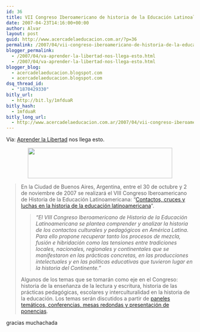 ```yaml
---
id: 36
title: VII Congreso Iberoamericano de historia de la Educación Latinoalmericana
date: 2007-04-23T14:16:00+00:00
author: Alvar
layout: post
guid: http://www.acercadelaeducacion.com.ar/?p=36
permalink: /2007/04/vii-congreso-iberoamericano-de-historia-de-la-educacion-latinoalmericana/
blogger_permalink:
  - /2007/04/va-aprender-la-libertad-nos-llega-esto.html
  - /2007/04/va-aprender-la-libertad-nos-llega-esto.html
blogger_blog:
  - acercadelaeducacion.blogspot.com
  - acercadelaeducacion.blogspot.com
dsq_thread_id:
  - "1870429330"
bitly_url:
  - http://bit.ly/1mfduaR
bitly_hash:
  - 1mfduaR
bitly_long_url:
  - http://www.acercadelaeducacion.com.ar/2007/04/vii-congreso-iberoamericano-de-historia-de-la-educacion-latinoalmericana/
---
```

Vía: <a href="http://www.aprenderlalibertad.org/blog/?p=192">Aprender la Libertad</a> nos llega esto.<br /><div style="text-align:center;"><a href="http://www.sahe.org.ar/inicial2.htm"><img style="cursor:pointer;width:388px;height:82px;" src="http://www.sahe.org.ar/logo.jpg" alt="" border="0" /></a><br /></div><blockquote><p align="left">En la Ciudad de Buenos Aires, Argentina, entre el 30 de octubre y 2 de noviembre de 2007 se realizará el VIII Congreso Iberoamericano de Historia de la Educación Latinoamericana: “<a href="http://www.sahe.org.ar/inicial2.htm">Contactos, cruces y luchas en la historia de la educación latinoamericana</a>“.</p> <blockquote> <p align="left"><em>“El VIII Congreso Iberoamericano de Historia de la Educación Latinoamericana se plantea comprender y analizar la historia de los contactos culturales y pedagógicos en América Latina. Para ello propone recuperar tanto los procesos de mezcla, fusión e hibridación como las tensiones entre tradiciones locales, nacionales, regionales y continentales que se manifestaron en las prácticas concretas, en las producciones intelectuales y en las políticas educativas que tuvieron lugar en la historia del Continente.”</em></p> </blockquote> <p>Algunos de los temas que se tomarán como eje en el Congreso: historia de la enseñanza de la lectura y escritura, historia de las prácticas pedagógicas, escolares y interculturalidad en la historia de la educación. Los temas serán discutidos a partir de <a href="http://www.sahe.org.ar/circular2.htm">paneles temáticos, conferencias, mesas redondas y presentación de ponencias</a>.</p></blockquote>gracias muchachada